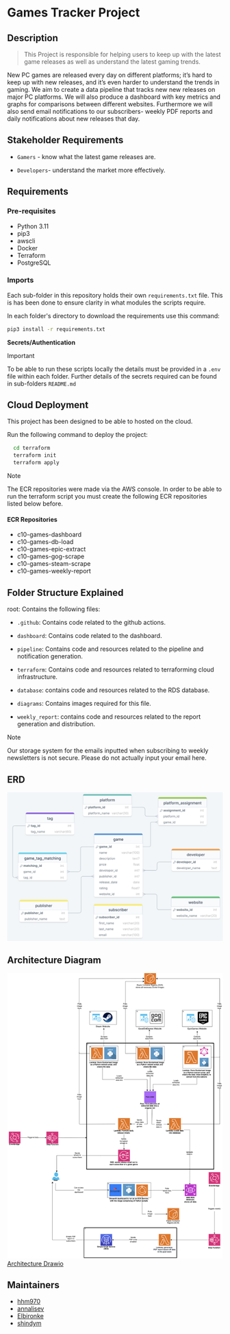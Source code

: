 # Games Tracker Project
## Description
> This Project is responsible for helping users to keep up with the latest game releases as well as understand the latest gaming trends.

New PC games are released every day on different platforms; it’s hard to keep up with new releases, and it’s even harder to understand the trends in gaming. We aim to create a data pipeline that tracks new new releases on major PC platforms. We will also produce a dashboard with key metrics and graphs for comparisons between different websites. Furthermore we will also send email notifications to our subscribers- weekly PDF reports and daily notifications about new releases that day.   


## Stakeholder Requirements
- `Gamers` - know what the latest game releases are.

- `Developers`- understand the market more effectively.

## Requirements

### Pre-requisites

- Python 3.11
- pip3
- awscli
- Docker
- Terraform
- PostgreSQL

### Imports
Each sub-folder in this repository holds their own `requirements.txt` file. This is has been done to ensure clarity in what modules the scripts require.

In each folder's directory to download the requirements use this command:

```sh
pip3 install -r requirements.txt
  ```

**Secrets/Authentication**
> [!IMPORTANT]  
> To be able to run these scripts locally the details must be provided in a `.env` file within each folder.
> Further details of the secrets required can be found in sub-folders `README.md`


## Cloud Deployment
This project has been designed to be able to hosted on the cloud. 


Run the following command to deploy the project:

```sh
  cd terraform
  terraform init
  terraform apply
  ```

> [!NOTE]  
> The ECR repositories were made via the AWS console. In order to be able to run the terraform script you must create the following ECR repositories listed below before.

#### ECR Repositories
- c10-games-dashboard
- c10-games-db-load
- c10-games-epic-extract
- c10-games-gog-scrape
- c10-games-steam-scrape
- c10-games-weekly-report

## Folder Structure Explained

root: Contains the following files:

- `.github`: Contains code related to the github actions.

- `dashboard`: Contains code related to the dashboard.

- `pipeline`: Contains code and resources related to the pipeline and notification generation.

- `terraform`: Contains code and resources related to terraforming cloud infrastructure.

- `database`: contains code and resources related to the RDS database.

- `diagrams`: Contains images required for this file.

- `weekly_report`: contains code and resources related to the report generation and distribution.


> [!NOTE]  
> Our storage system for the emails inputted when subscribing to weekly newsletters is not secure. Please do not actually input your email here.


## ERD
![ERD Diagram](<diagrams/ERD diagram.png>)

## Architecture Diagram
![Architecture Diagram](<diagrams/game-tracker.drawio.png>)
[Architecture Drawio](https://drive.google.com/file/d/1eyiUtG28TyXLwHTw9276TIMAXI4Pgwh3/view?usp=sharing)



## Maintainers

* [hhm970](https://github.com/hhm970)
* [annalisev](https://github.com/annalisev)
* [EIbironke](https://github.com/EIbironke)
* [shindym](https://github.com/shindym)

